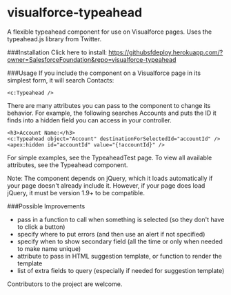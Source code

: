visualforce-typeahead
=====================

A flexible typeahead component for use on Visualforce pages.  Uses the typeahead.js library from Twitter.


###Installation
Click here to install: 
https://githubsfdeploy.herokuapp.com/?owner=SalesforceFoundation&repo=visualforce-typeahead


###Usage
If you include the component on a Visualforce page in its simplest form, it will search Contacts:
	
	<c:Typeahead />

There are many attributes you can pass to the component to change its behavior.  For example, the following searches Accounts and puts the ID it finds into a hidden field you can access in your controller.

	<h3>Account Name:</h3>
	<c:Typeahead object="Account" destinationForSelectedId="accountId" />	
	<apex:hidden id="accountId" value="{!accountId}" />		

For simple examples, see the TypeaheadTest page. To view all available attributes, see the Typeahead component.


Note: The component depends on jQuery, which it loads automatically if your page doesn't already include it. However, if your page does load jQuery, it must be version 1.9+ to be compatible.


###Possible Improvements
* pass in a function to call when something is selected (so they don't have to click a button)
* specify where to put errors (and then use an alert if not specified)
* specify when to show secondary field (all the time or only when needed to make name unique)
* attribute to pass in HTML suggestion template, or function to render the template
* list of extra fields to query (especially if needed for suggestion template)

Contributors to the project are welcome.
